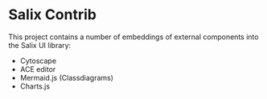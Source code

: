 # Salix Contrib

This project contains a number of embeddings of external components into the Salix UI library:

- Cytoscape
- ACE editor
- Mermaid.js (Classdiagrams)
- Charts.js
